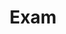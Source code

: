 ---
title: "Exam"
passing_percentage: 70
questions:
    - id: "q1"
      text: "Which of the following best describes how logs contribute to observability in complex systems?"
      type: "single-answer"
      marks: 2
      options:
        - id: "a"
          text: "Logs provide real-time metrics on system performance, allowing for immediate adjustments to system configuration to optimize efficiency"
        - id: "b"
          text: "Logs offer a detailed, chronological account of events and state changes in the system, enabling precise issue diagnosis and historical analysis"
          is_correct: true
        - id: "c"
          text: "Logs are primarily used to configure system alerts"
        - id: "d"
          text: "Logs are a backup source of information when other observability tools fail"  
        
    - id: "q2"
      text: "Where are Container images stored for distribution purpose??"
      type: "single-answer"
      marks: 2
      options:
        - id: "a"
          text: "On a local machine"
        - id: "b"
          text: "Inside the Kubernetes cluster"
        - id: "c"
          text: "Image registries"
          is_correct: true
        - id: "d"
          text: "Images are not stored anywhere for distribution"

    - id: "q3"
      text: "What is the primary goal of DevOps?"
      type: "single-answer"
      marks: 2
      options:
        - id: "a"
          text: "To automate all testing processes"
        - id: "b"
          text: "To improve collaboration between development and operations teams"
          is_correct: true
        - id: "c"
          text: "To eliminate the need for system administrators"
        - id: "d"
          text: "To speed up software development without quality checks"
    
    - id: "q4"
      text: "Which of the following statements best highlights the capabilities of orchestration platforms that go beyond basic container management?"
      type: "single-answer"
      marks: 2
      options:
        - id: "a"
          text: "Container orchestration platforms are necessary to run any type of containerized application, regardless of scale or complexity"
        - id: "b"
          text: "Orchestration platforms can automatically handle the placement and scheduling of containers on the underlying infrastructure based on resource requirements, availability, and other constraints"
          is_correct: true
        - id: "c"
          text: "Only container orchestration platforms can provide networking capabilities for containers, making inter-container communication possible within a cluster"
        - id: "d"
          text: "The use of container orchestration is mandatory for enabling horizontal scaling of applications"
    
    - id: "q5"
      text: "A critical application experiences a sudden performance degradation during peak traffic hours. Both DevOps and SRE teams are investigating. Which approach BEST exemplifies collaboration between the two teams to diagnose and resolve the issue quickly?"
      type: "single-answer"
      marks: 2
      options:
        - id: "a"
          text: "DevOps focuses on fixing the application code, while SRE scales the infrastructure"
        - id: "b"
          text: "SRE investigates the root cause, while DevOps automates the fix for future occurrences"
        - id: "c"
          text: "Both teams independently analyze metrics and logs, then share their findings later"
        - id: "d"
          text: "DevOps engineers join the SRE war room to analyze real-time data and collaborate on troubleshooting steps"
          is_correct: true

    - id: "q6"
      text: "Which of the following is a practice of SRE?"
      type: "single-answer"
      marks: 2
      options:
        - id: "a"
          text: "Never automate manual tasks"
        - id: "b"
          text: "Using SLIs and SLOs to measure reliability"
          is_correct: true
        - id: "c"
          text: "Avoiding monitoring and alerting"
        - id: "d"
          text: "Focusing solely on new feature development"

    - id: "q7"
      text: "What is the BEST course of action for the DevOps team to resolve the issue quickly and identify the root cause?"
      type: "single-answer"
      marks: 2
      options:
        - id: "a"
          text: "Immediately roll back the latest code change"
        - id: "b"
          text: "Re-provision the entire infrastructure from scratch"
        - id: "c"
          text: "Use infrastructure as code (IaC) to compare the current and desired infrastructure state"
          is_correct: true
        - id: "d"
          text: "Manually review all recent code changes and infrastructure configurations"
    
    - id: "q8"
      text: "What is the primary purpose of an error budget in SRE?"
      type: "single-answer"
      marks: 2
      options:
        - id: "a"
          text: "To establish a quantifiable limit for acceptable system errors over a period"
          is_correct: true
        - id: "b"
          text: "To document the resources required for maintaining a specific level of uptime"
        - id: "c"
          text: "To track the number of bugs identified within a specific timeframe"
        - id: "d"
          text: "To define the maximum financial cost associated with system downtime"

    - id: "q9"
      text: "What is Cloud Computing?"
      type: "single-answer"
      marks: 2
      options:
        - id: "a"
          text: "The practice of using a network of remote servers hosted on the Internet to store, manage, and process data, rather than a local server or a personal computer"
          is_correct: true
        - id: "b"
          text: "A technology that allows for the physical storage of data in onsite servers"
        - id: "c"
          text: "The use of local computing resources exclusively for running applications"
        - id: "d"
          text: "A service provided by companies to improve internet speed by caching data"

    - id: "q10"
      text: "Which of the following is a primary focus of Site Reliability Engineering (SRE) practices?"
      type: "single-answer"
      marks: 2
      options:
        - id: "a"
          text: "Streamlining communication between development and operations teams"
        - id: "b"
          text: "Implementing continuous integration and continuous delivery pipelines (CI/CD)"
        - id: "c"
          text: "Automating manual tasks associated with software deployment"
        - id: "d"
          text: "Designing and deploying highly reliable and scalable software systems"
          is_correct: true

layout: "test"
type: "test"
---
